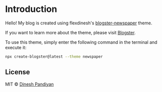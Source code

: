 # Introduction

Hello! My blog is created using flexdinesh's [blogster-newspaper](https://blogster-newspaper.netlify.app) theme.

If you want to learn more about the theme, please visit [Blogster](https://github.com/flexdinesh/blogster).

To use this theme, simply enter the following command in the terminal and execute it:

```bash
npx create-blogster@latest --theme newspaper
```

## License

MIT © [Dinesh Pandiyan](https://github.com/flexdinesh)
